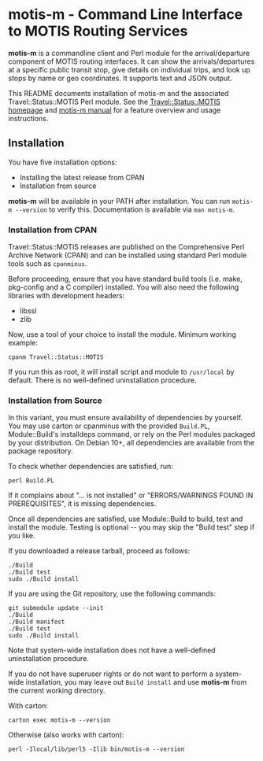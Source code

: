 # motis-m - Command Line Interface to MOTIS Routing Services

**motis-m** is a commandline client and Perl module for the arrival/departure
component of MOTIS routing interfaces. It can show the arrivals/departures at a
specific public transit stop, give details on individual trips, and look up
stops by name or geo coordinates. It supports text and JSON output.

This README documents installation of motis-m and the associated
Travel::Status::MOTIS Perl module.  See the [Travel::Status::MOTIS
homepage](https://finalrewind.org/projects/Travel-Status-MOTIS) and [motis-m
manual](https://man.finalrewind.org/1/motis-m) for a feature overview and usage
instructions.

## Installation

You have five installation options:

* Installing the latest release from CPAN
* Installation from source

__motis-m__ will be available in your PATH after installation.  You can run
`motis-m --version` to verify this. Documentation is available via `man
motis-m`.

### Installation from CPAN

Travel::Status::MOTIS releases are published on the Comprehensive Perl Archive
Network (CPAN) and can be installed using standard Perl module tools such as
`cpanminus`.

Before proceeding, ensure that you have standard build tools (i.e. make,
pkg-config and a C compiler) installed. You will also need the following
libraries with development headers:

* libssl
* zlib

Now, use a tool of your choice to install the module. Minimum working example:

```
cpanm Travel::Status::MOTIS
```

If you run this as root, it will install script and module to `/usr/local` by
default. There is no well-defined uninstallation procedure.

### Installation from Source

In this variant, you must ensure availability of dependencies by yourself.
You may use carton or cpanminus with the provided `Build.PL`, Module::Build's
installdeps command, or rely on the Perl modules packaged by your distribution.
On Debian 10+, all dependencies are available from the package repository.

To check whether dependencies are satisfied, run:

```
perl Build.PL
```

If it complains about "... is not installed" or "ERRORS/WARNINGS FOUND IN
PREREQUISITES", it is missing dependencies.

Once all dependencies are satisfied, use Module::Build to build, test and
install the module. Testing is optional -- you may skip the "Build test"
step if you like.

If you downloaded a release tarball, proceed as follows:

```
./Build
./Build test
sudo ./Build install
```

If you are using the Git repository, use the following commands:

```
git submodule update --init
./Build
./Build manifest
./Build test
sudo ./Build install
```

Note that system-wide installation does not have a well-defined uninstallation
procedure.

If you do not have superuser rights or do not want to perform a system-wide
installation, you may leave out `Build install` and use **motis-m** from the
current working directory.

With carton:

```
carton exec motis-m --version
```

Otherwise (also works with carton):

```
perl -Ilocal/lib/perl5 -Ilib bin/motis-m --version
```
